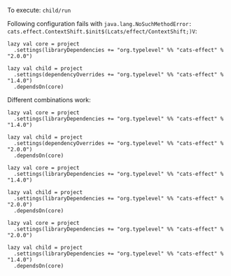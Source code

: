 To execute:
`child/run`

Following configuration fails with `java.lang.NoSuchMethodError: cats.effect.ContextShift.$init$(Lcats/effect/ContextShift;)V`:
```
lazy val core = project
  .settings(libraryDependencies += "org.typelevel" %% "cats-effect" % "2.0.0")

lazy val child = project
  .settings(dependencyOverrides += "org.typelevel" %% "cats-effect" % "1.4.0")
  .dependsOn(core)
```

Different combinations work:

``` 
lazy val core = project
  .settings(libraryDependencies += "org.typelevel" %% "cats-effect" % "1.4.0")

lazy val child = project
  .settings(dependencyOverrides += "org.typelevel" %% "cats-effect" % "2.0.0")
  .dependsOn(core)
```

``` 
lazy val core = project
  .settings(libraryDependencies += "org.typelevel" %% "cats-effect" % "1.4.0")

lazy val child = project
  .settings(libraryDependencies += "org.typelevel" %% "cats-effect" % "2.0.0")
  .dependsOn(core)
```

```  
lazy val core = project
  .settings(libraryDependencies += "org.typelevel" %% "cats-effect" % "2.0.0")

lazy val child = project
  .settings(libraryDependencies += "org.typelevel" %% "cats-effect" % "1.4.0")
  .dependsOn(core)
```